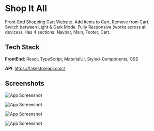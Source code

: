 
# Shop It All

Front-End Shopping Cart Website. 
Add items to Cart, Remove from Cart, Switch between Light & Dark Mode. 
Fully Responsive (works across all devices). 
Has 4 sections: Navbar, Main, Footer, Cart.

## Tech Stack

**FrontEnd:** React, TypeScript, MaterialUI, Styled-Components, CSS

**API**: https://fakestoreapi.com/

## Screenshots

![App Screenshot](https://imgtr.ee/images/2023/06/16/Ya901.jpg)

![App Screenshot](https://imgtr.ee/images/2023/06/16/YaUmX.jpg)

![App Screenshot](https://imgtr.ee/images/2023/06/16/YakEV.png)

![App Screenshot](https://imgtr.ee/images/2023/06/16/Ya0D3.png)
